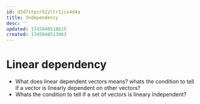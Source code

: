 ```yaml
---
id: d3d7stpzr52zltr1jix4d4a
title: Independency
desc: ''
updated: 1745948516615
created: 1745948513963
---
```



# Linear dependency
- What does linear dependent vectors means? whats the condition to tell if a vector is linearly dependent on other vectors?
- Whats the condition to tell if a set of vectors is lineary independent?

